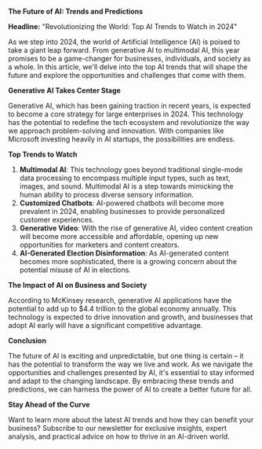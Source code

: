 **The Future of AI: Trends and Predictions**

**Headline:** "Revolutionizing the World: Top AI Trends to Watch in 2024"

As we step into 2024, the world of Artificial Intelligence (AI) is poised to take a giant leap forward. From generative AI to multimodal AI, this year promises to be a game-changer for businesses, individuals, and society as a whole. In this article, we'll delve into the top AI trends that will shape the future and explore the opportunities and challenges that come with them.

**Generative AI Takes Center Stage**

Generative AI, which has been gaining traction in recent years, is expected to become a core strategy for large enterprises in 2024. This technology has the potential to redefine the tech ecosystem and revolutionize the way we approach problem-solving and innovation. With companies like Microsoft investing heavily in AI startups, the possibilities are endless.

**Top Trends to Watch**

1. **Multimodal AI**: This technology goes beyond traditional single-mode data processing to encompass multiple input types, such as text, images, and sound. Multimodal AI is a step towards mimicking the human ability to process diverse sensory information.
2. **Customized Chatbots**: AI-powered chatbots will become more prevalent in 2024, enabling businesses to provide personalized customer experiences.
3. **Generative Video**: With the rise of generative AI, video content creation will become more accessible and affordable, opening up new opportunities for marketers and content creators.
4. **AI-Generated Election Disinformation**: As AI-generated content becomes more sophisticated, there is a growing concern about the potential misuse of AI in elections.

**The Impact of AI on Business and Society**

According to McKinsey research, generative AI applications have the potential to add up to $4.4 trillion to the global economy annually. This technology is expected to drive innovation and growth, and businesses that adopt AI early will have a significant competitive advantage.

**Conclusion**

The future of AI is exciting and unpredictable, but one thing is certain – it has the potential to transform the way we live and work. As we navigate the opportunities and challenges presented by AI, it's essential to stay informed and adapt to the changing landscape. By embracing these trends and predictions, we can harness the power of AI to create a better future for all.

**Stay Ahead of the Curve**

Want to learn more about the latest AI trends and how they can benefit your business? Subscribe to our newsletter for exclusive insights, expert analysis, and practical advice on how to thrive in an AI-driven world.
